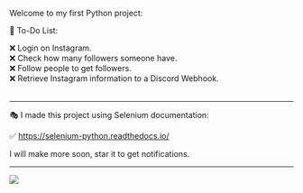 Welcome to my first Python project:

🎈  To-Do List:

❌ Login on Instagram. <br>
❌ Check how many followers someone have. <br>
❌ Follow people to get followers. <br>
❌ Retrieve Instagram information to a Discord Webhook. <br> <br>

<hr>

🎭 I made this project using Selenium documentation:

✅ https://selenium-python.readthedocs.io/

I will make more soon, star it to get notifications. <br>

<hr>


<img src="https://cdn.discordapp.com/attachments/1082454763712561236/1091462146384212029/Crazygram.gif"/>
